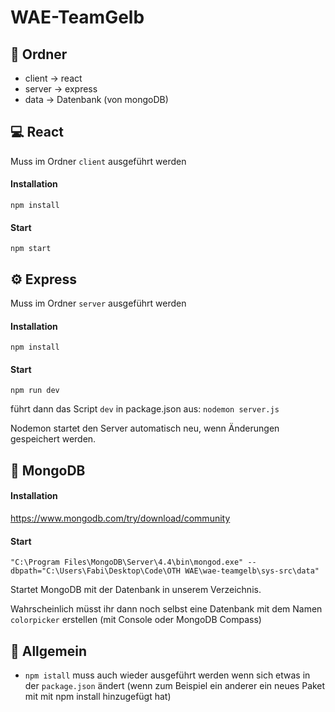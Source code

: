 # WAE-TeamGelb

##  :file_folder: Ordner

- client -> react
- server -> express
- data -> Datenbank (von mongoDB)



## :computer: React

Muss im Ordner `client` ausgeführt werden

#### Installation

`npm install`

#### Start

`npm start`



## :gear: Express

Muss im Ordner `server` ausgeführt werden

#### Installation
`npm install`

#### Start
`npm run dev`

führt dann das Script `dev` in package.json aus: `nodemon server.js`

Nodemon startet den Server automatisch neu, wenn Änderungen gespeichert werden.



## :floppy_disk: MongoDB

#### Installation

https://www.mongodb.com/try/download/community

#### Start

`"C:\Program Files\MongoDB\Server\4.4\bin\mongod.exe" --dbpath="C:\Users\Fabi\Desktop\Code\OTH WAE\wae-teamgelb\sys-src\data"`

Startet MongoDB mit der Datenbank in unserem Verzeichnis.

Wahrscheinlich müsst ihr dann noch selbst eine Datenbank mit dem Namen `colorpicker` erstellen (mit Console oder MongoDB Compass)



## :mega: Allgemein

- `npm istall` muss auch wieder ausgeführt werden wenn sich etwas in der `package.json` ändert (wenn zum Beispiel ein anderer ein neues Paket mit mit npm install hinzugefügt hat)